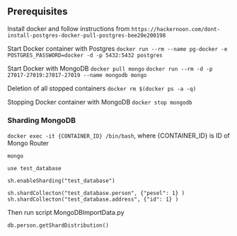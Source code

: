 ## Prerequisites

Install docker and follow instructions from
`https://hackernoon.com/dont-install-postgres-docker-pull-postgres-bee20e200198`

Start Docker container with Postgres
`docker run --rm --name pg-docker -e POSTGRES_PASSWORD=docker -d -p 5432:5432 postgres`

Start Docker with MongoDB
`docker pull mongo`
`docker run --rm -d -p 27017-27019:27017-27019 --name mongodb mongo`

Deletion of all stopped containers
`docker rm $(docker ps -a -q)`

Stopping Docker container with MongoDB
`docker stop mongodb`


### Sharding MongoDB ###

`docker exec -it {CONTAINER_ID} /bin/bash`, where {CONTAINER_ID} is ID of Mongo Router


`mongo`

`use test_database`

`sh.enableSharding("test_database")`

`sh.shardCollecton("test_database.person", {"pesel": 1} )`
`sh.shardCollecton("test_database.address", {"id": 1} )`

Then run script MongoDBImportData.py

`db.person.getShardDistribution()`

